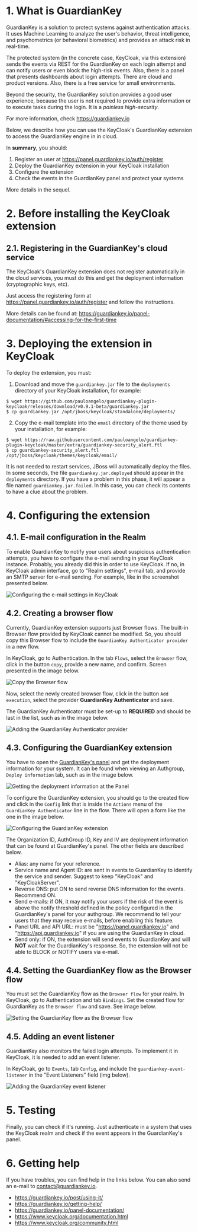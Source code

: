 # 1. What is GuardianKey

GuardianKey is a solution to protect systems against authentication attacks. It uses Machine Learning to analyze the user's behavior, threat intelligence, and psychometrics (or behavioral biometrics) and provides an attack risk in real-time. 

The protected system (in the concrete case, KeyCloak, via this extension) sends the events via REST for the GuardianKey on each login attempt and can notify users or even block the high-risk events. Also, there is a panel that presents dashboards about login attempts. There are cloud and product versions. Also, there is a free service for small environments.

Beyond the security, the GuardianKey solution provides a good user experience, because the user is not required to provide extra information or to execute tasks during the login. It is a *painless high-security*.

For more information, check https://guardiankey.io

Below, we describe how you can use the KeyCloak's GuardianKey extension to access the GuardianKey engine in in cloud.

In **summary**, you should:

1. Register an user at https://panel.guardiankey.io/auth/register
2. Deploy the GuardianKey extension in your KeyCloak installation
3. Configure the extension
4. Check the events in the GuardianKey panel and protect your systems

More details in the sequel.

# 2. Before installing the KeyCloak extension

## 2.1. Registering in the GuardianKey's cloud service

The KeyCloak's GuardianKey extension does not register automatically in the cloud services, 
you must do this and get the deployment information (cryptographic keys, etc).

Just access the registering form at https://panel.guardiankey.io/auth/register and follow the instructions.

More details can be found at:
https://guardiankey.io/panel-documentation/#accessing-for-the-first-time

# 3. Deploying the extension in KeyCloak

To deploy the extension, you must:

1. Download and move the `guardiankey.jar` file to the `deployments` directory of your KeyCloak installation, for example:

```
$ wget https://github.com/pauloangelo/guardiankey-plugin-keycloak/releases/download/v0.9.1-beta/guardiankey.jar
$ cp guardiankey.jar /opt/jboss/keycloak/standalone/deployments/
```

2. Copy the e-mail template into the `email` directory of the theme used by your installation, for example:

```
$ wget https://raw.githubusercontent.com/pauloangelo/guardiankey-plugin-keycloak/master/extra/guardiankey-security_alert.ftl
$ cp guardiankey-security_alert.ftl /opt/jboss/keycloak/themes/keycloak/email/
```

It is not needed to restart services, JBoss will automatically deploy the files. 
In some seconds, the file `guardiankey.jar.deployed` should appear in the `deployments` directory. 
If you have a problem in this phase, it will appear a file named `guardiankey.jar.failed`. 
In this case, you can check its contents to have a clue about the problem.

# 4. Configuring the extension

## 4.1. E-mail configuration in the Realm

To enable GuardianKey to notify your users about suspicious authentication attempts, 
you have to configure the e-mail sending in your KeyCloak instance. 
Probably, you already did this in order to use KeyCloak. 
If no, in KeyCloak admin interface, go to "Realm settings", e-mail tab, and provide an SMTP server for e-mail sending.
For example, like in the screenshot presented below.

![Configuring the e-mail settings in KeyCloak](https://raw.githubusercontent.com/pauloangelo/guardiankey-plugin-keycloak/master/imgs/1-email.png)

## 4.2. Creating a browser flow

Currently, GuardianKey extension supports just Browser flows.
The built-in Browser flow provided by KeyCloak cannot be modified. 
So, you should copy this Browser flow to include the `GuardianKey Authenticator provider` in a new flow.

In KeyCloak, go to Authentication. In the tab `Flows`, select the `Browser` flow, 
click in the button `copy`, provide a new name, and confirm. 
Screen presented in the image below.

![Copy the Browser flow](https://raw.githubusercontent.com/pauloangelo/guardiankey-plugin-keycloak/master/imgs/2-copy_flow.png)

Now, select the newly created browser flow, click in the button `Add execution`, select the provider **GuardianKey Authenticator** and save.

The GuardianKey Authenticator must be set-up to **REQUIRED** and should be last in the list, such as in the image below.

![Adding the GuardianKey Authenticator provider](https://raw.githubusercontent.com/pauloangelo/guardiankey-plugin-keycloak/master/imgs/3-add_provider_to_flow.png)


## 4.3. Configuring the GuardianKey extension

You have to open the [GuardianKey's panel](https://panel.guardiankey.io) and get the deployment information
for your system. 
It can be found when viewing an Authgroup, `Deploy information` tab, such as in the image below.

![Getting the deployment information at the Panel](https://guardiankey.io/img-panel/authgroup_deploy_information.png)

To configure the GuardianKey extension, you should go to the created flow and click in the `Config` link that is inside the `Actions` 
menu of the `GuardianKey Authenticator` line in the flow. There will open a form like the one in the image below.

![Configuring the GuardianKey extension](https://raw.githubusercontent.com/pauloangelo/guardiankey-plugin-keycloak/master/imgs/4-configure_extension.png)

The Organization ID, AuthGroup ID, Key and IV are deployment information that can be found at GuardianKey's panel.
The other fields are described below.

- Alias: any name for your reference.
- Service name and Agent ID: are sent in events to GuardianKey to identify the service and sender. Suggest to keep "KeyCloak" and "KeyCloakServer".
- Reverse DNS: put ON to send reverse DNS information for the events. Recommend ON.
- Send e-mails: if ON, it may notify your users if the risk of the event is above the notify threshold defined in the policy configured in the GuardianKey's panel for your authgroup. We recommend to tell your users that they may receive e-mails, before enabling this feature.
- Panel URL and API URL: must be "https://panel.guardiankey.io" and "https://api.guardiankey.io" if you are using the GuardianKey in cloud.
- Send only: if ON, the extension will send events to GuardianKey and will **NOT** wait for the GuardianKey's response. So, the extension will not be able to BLOCK or NOTIFY users via e-mail.

## 4.4. Setting the GuardianKey flow as the Browser flow

You must set the GuardianKey flow as the `Browser flow` for your realm. 
In KeyCloak, go to Authentication and tab `Bindings`. Set the created flow for GuardianKey as
the `Browser flow` and save. See image below.

![Setting the GuardianKey flow as the Browser flow](https://raw.githubusercontent.com/pauloangelo/guardiankey-plugin-keycloak/master/imgs/5-set_GK_flow_as.png)


## 4.5. Adding an event listener 

GuardianKey also monitors the failed login attempts. To implement it in KeyCloak, it is needed to add an event listener.

In KeyCloak, go to `Events`, tab `Config`, and include the `guardiankey-event-listener` in the "Event Listeners" field (img below).

![Adding the GuardianKey event listener](https://raw.githubusercontent.com/pauloangelo/guardiankey-plugin-keycloak/master/imgs/6-add_GK_event_listener.png)

# 5. Testing

Finally, you can check if it's running. Just authenticate in a system that uses the KeyCloak realm and check if the event appears in the
GuardianKey's panel.

# 6. Getting help

If you have troubles, you can find help in the links below. You can also send an e-mail to contact@guardiankey.io.

- https://guardiankey.io/post/using-it/
- https://guardiankey.io/getting-help/
- https://guardiankey.io/panel-documentation/
- https://www.keycloak.org/documentation.html
- https://www.keycloak.org/community.html
 

